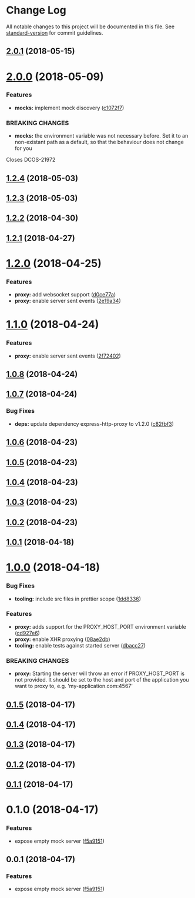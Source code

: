 # Change Log

All notable changes to this project will be documented in this file. See [standard-version](https://github.com/conventional-changelog/standard-version) for commit guidelines.

<a name="2.0.1"></a>

## [2.0.1](https://github.com/mesosphere/mockserver/compare/v2.0.0...v2.0.1) (2018-05-15)

<a name="2.0.0"></a>

# [2.0.0](https://github.com/mesosphere/mockserver/compare/v1.2.4...v2.0.0) (2018-05-09)

### Features

* **mocks:** implement mock discovery ([c1072f7](https://github.com/mesosphere/mockserver/commit/c1072f7))

### BREAKING CHANGES

* **mocks:** the environment variable was not necessary before. Set it to
  an non-existant path as a default, so that the behaviour does not
  change for you

Closes DCOS-21972

<a name="1.2.4"></a>

## [1.2.4](https://github.com/mesosphere/mockserver/compare/v1.2.3...v1.2.4) (2018-05-03)

<a name="1.2.3"></a>

## [1.2.3](https://github.com/mesosphere/mockserver/compare/v1.2.2...v1.2.3) (2018-05-03)

<a name="1.2.2"></a>

## [1.2.2](https://github.com/mesosphere/mockserver/compare/v1.2.1...v1.2.2) (2018-04-30)

<a name="1.2.1"></a>

## [1.2.1](https://github.com/mesosphere/mockserver/compare/v1.2.0...v1.2.1) (2018-04-27)

<a name="1.2.0"></a>

# [1.2.0](https://github.com/mesosphere/mockserver/compare/v1.1.0...v1.2.0) (2018-04-25)

### Features

* **proxy:** add websocket support ([d0ce77a](https://github.com/mesosphere/mockserver/commit/d0ce77a))
* **proxy:** enable server sent events ([2e19a34](https://github.com/mesosphere/mockserver/commit/2e19a34))

<a name="1.1.0"></a>

# [1.1.0](https://github.com/mesosphere/mockserver/compare/v1.0.8...v1.1.0) (2018-04-24)

### Features

* **proxy:** enable server sent events ([2f72402](https://github.com/mesosphere/mockserver/commit/2f72402))

<a name="1.0.8"></a>

## [1.0.8](https://github.com/mesosphere/mockserver/compare/v1.0.7...v1.0.8) (2018-04-24)

<a name="1.0.7"></a>

## [1.0.7](https://github.com/mesosphere/mockserver/compare/v1.0.6...v1.0.7) (2018-04-24)

### Bug Fixes

* **deps:** update dependency express-http-proxy to v1.2.0 ([c82fbf3](https://github.com/mesosphere/mockserver/commit/c82fbf3))

<a name="1.0.6"></a>

## [1.0.6](https://github.com/mesosphere/mockserver/compare/v1.0.5...v1.0.6) (2018-04-23)

<a name="1.0.5"></a>

## [1.0.5](https://github.com/mesosphere/mockserver/compare/v1.0.4...v1.0.5) (2018-04-23)

<a name="1.0.4"></a>

## [1.0.4](https://github.com/mesosphere/mockserver/compare/v1.0.3...v1.0.4) (2018-04-23)

<a name="1.0.3"></a>

## [1.0.3](https://github.com/mesosphere/mockserver/compare/v1.0.2...v1.0.3) (2018-04-23)

<a name="1.0.2"></a>

## [1.0.2](https://github.com/mesosphere/mockserver/compare/v1.0.1...v1.0.2) (2018-04-23)

<a name="1.0.1"></a>

## [1.0.1](https://github.com/mesosphere/mockserver/compare/v1.0.0...v1.0.1) (2018-04-18)

<a name="1.0.0"></a>

# [1.0.0](https://github.com/mesosphere/mockserver/compare/v0.1.5...v1.0.0) (2018-04-18)

### Bug Fixes

* **tooling:** include src files in prettier scope ([1dd8336](https://github.com/mesosphere/mockserver/commit/1dd8336))

### Features

* **proxy:** adds support for the PROXY_HOST_PORT environment variable ([cd927e6](https://github.com/mesosphere/mockserver/commit/cd927e6))
* **proxy:** enable XHR proxying ([08ae2db](https://github.com/mesosphere/mockserver/commit/08ae2db))
* **tooling:** enable tests against started server ([dbacc27](https://github.com/mesosphere/mockserver/commit/dbacc27))

### BREAKING CHANGES

* **proxy:** Starting the server will throw an error if PROXY_HOST_PORT is not provided. It
  should be set to the host and port of the application you want to proxy to, e.g.
  'my-application.com:4567'

<a name="0.1.5"></a>

## [0.1.5](https://github.com/mesosphere/mockserver/compare/v0.1.4...v0.1.5) (2018-04-17)

<a name="0.1.4"></a>

## [0.1.4](https://github.com/mesosphere/mockserver/compare/v0.1.3...v0.1.4) (2018-04-17)

<a name="0.1.3"></a>

## [0.1.3](https://github.com/mesosphere/mockserver/compare/v0.1.2...v0.1.3) (2018-04-17)

<a name="0.1.2"></a>

## [0.1.2](https://github.com/mesosphere/mockserver/compare/v0.1.1...v0.1.2) (2018-04-17)

<a name="0.1.1"></a>

## [0.1.1](https://github.com/mesosphere/mockserver/compare/v0.0.1...v0.1.1) (2018-04-17)

<a name="0.1.0"></a>

# 0.1.0 (2018-04-17)

### Features

* expose empty mock server ([f5a9151](https://github.com/mesosphere/mockserver/commit/f5a9151))

<a name="0.0.1"></a>

## 0.0.1 (2018-04-17)

### Features

* expose empty mock server ([f5a9151](https://github.com/mesosphere/mockserver/commit/f5a9151))
